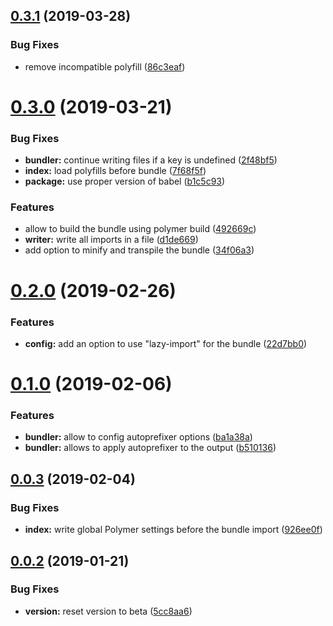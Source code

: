 ## [0.3.1](https://github.com/BBVAEngineering/ember-cli-polymer-bundler/compare/v0.3.0...v0.3.1) (2019-03-28)


### Bug Fixes

* remove incompatible polyfill ([86c3eaf](https://github.com/BBVAEngineering/ember-cli-polymer-bundler/commit/86c3eaf))

# [0.3.0](https://github.com/BBVAEngineering/ember-cli-polymer-bundler/compare/v0.2.0...v0.3.0) (2019-03-21)


### Bug Fixes

* **bundler:** continue writing files if a key is undefined ([2f48bf5](https://github.com/BBVAEngineering/ember-cli-polymer-bundler/commit/2f48bf5))
* **index:** load polyfills before bundle ([7f68f5f](https://github.com/BBVAEngineering/ember-cli-polymer-bundler/commit/7f68f5f))
* **package:** use proper version of babel ([b1c5c93](https://github.com/BBVAEngineering/ember-cli-polymer-bundler/commit/b1c5c93))


### Features

* allow to build the bundle using polymer build ([492669c](https://github.com/BBVAEngineering/ember-cli-polymer-bundler/commit/492669c))
* **writer:** write all imports in a file ([d1de669](https://github.com/BBVAEngineering/ember-cli-polymer-bundler/commit/d1de669))
* add option to minify and transpile the bundle ([34f06a3](https://github.com/BBVAEngineering/ember-cli-polymer-bundler/commit/34f06a3))

# [0.2.0](https://github.com/BBVAEngineering/ember-cli-polymer-bundler/compare/v0.1.0...v0.2.0) (2019-02-26)


### Features

* **config:** add an option to use "lazy-import" for the bundle ([22d7bb0](https://github.com/BBVAEngineering/ember-cli-polymer-bundler/commit/22d7bb0))

# [0.1.0](https://github.com/BBVAEngineering/ember-cli-polymer-bundler/compare/v0.0.3...v0.1.0) (2019-02-06)


### Features

* **bundler:** allow to config autoprefixer options ([ba1a38a](https://github.com/BBVAEngineering/ember-cli-polymer-bundler/commit/ba1a38a))
* **bundler:** allows to apply autoprefixer to the output ([b510136](https://github.com/BBVAEngineering/ember-cli-polymer-bundler/commit/b510136))

## [0.0.3](https://github.com/BBVAEngineering/ember-cli-polymer-bundler/compare/v0.0.2...v0.0.3) (2019-02-04)


### Bug Fixes

* **index:** write global Polymer settings before the bundle import ([926ee0f](https://github.com/BBVAEngineering/ember-cli-polymer-bundler/commit/926ee0f))

## [0.0.2](https://github.com/BBVAEngineering/ember-cli-polymer-bundler/compare/v0.0.1...v0.0.2) (2019-01-21)


### Bug Fixes

* **version:** reset version to beta ([5cc8aa6](https://github.com/BBVAEngineering/ember-cli-polymer-bundler/commit/5cc8aa6))
